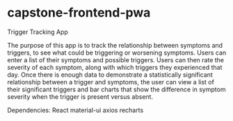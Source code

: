 # capstone-frontend-pwa

Trigger Tracking App

The purpose of this app is to track the relationship between symptoms and triggers, to see what could be triggering or worsening symptoms. Users can enter a list of their symptoms and possible triggers. Users can then rate the severity of each symptom, along with which triggers they experienced that day. Once there is enough data to demonstrate a statistically significant relationship between a trigger and symptoms, the user can view a list of their significant triggers and bar charts that show the difference in symptom severity when the trigger is present versus absent.

Dependencies: 
React 
material-ui 
axios 
recharts
